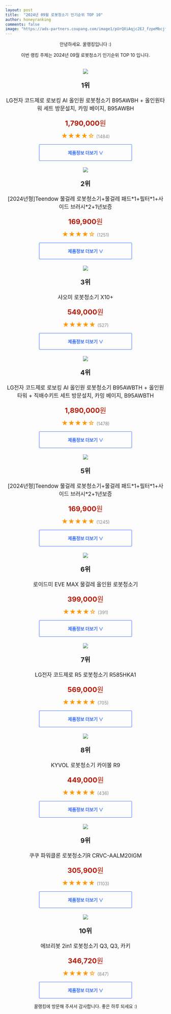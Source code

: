 ```yaml
---
layout: post
title:  "2024년 09월 로봇청소기 인기순위 TOP 10"
author: honeyranking
comments: false
image: "https://ads-partners.coupang.com/image1/pUrQXiAqjc2EJ_fzpeMbcjfQNYQCa7ChGOkZjxgGAyaCH8606wQ70wE_oZYoczgXYp6CCjCItoTANVWEsryJGwHIRxu89onT5c5XIgV-DDwJXL3b5wBDSbSG9GQbkUBK67qglIePmvjzJ_prEMPvmzUhXd1RuMvbV411cSJm3EGmPmOig0ikap3C-rN-nPHO9MupVzJBZ4apWbTBYcfZnIsLGlSMxH0E4HWlgS9IkNb2n8NfUwHiKBcf_aPyzDzEvNGoFrAkMwpjJ7qJys6vdbfftrDq0F7-1LRXM81XLaI="
---
```

<p style="text-align: center;">안녕하세요. 꿀랭킹입니다 :)</p>
<p style="text-align: center;">이번 랭킹 주제는 2024년 09월 로봇청소기 인기순위 TOP 10 입니다.</p><center><img src="https://ads-partners.coupang.com/image1/pUrQXiAqjc2EJ_fzpeMbcjfQNYQCa7ChGOkZjxgGAyaCH8606wQ70wE_oZYoczgXYp6CCjCItoTANVWEsryJGwHIRxu89onT5c5XIgV-DDwJXL3b5wBDSbSG9GQbkUBK67qglIePmvjzJ_prEMPvmzUhXd1RuMvbV411cSJm3EGmPmOig0ikap3C-rN-nPHO9MupVzJBZ4apWbTBYcfZnIsLGlSMxH0E4HWlgS9IkNb2n8NfUwHiKBcf_aPyzDzEvNGoFrAkMwpjJ7qJys6vdbfftrDq0F7-1LRXM81XLaI=" style="margin-top:20px" /></center><p style="text-align: center; font-size: 20px"><b>1위</b></p><p style="text-align: center; font-size: 17px">LG전자 코드제로 로보킹 AI 올인원 로봇청소기 B95AWBH + 올인원타워 세트 방문설치, 카밍 베이지, B95AWBH</p><p style="text-align: center;"><span style="color: #b61800; font-size: 22px;"><b>1,790,000</b>원</span></p><p style="text-align: center;"><span style="color: #ff9600; font-size: 20px;">★★★★☆ </span><span style="color: #878787;">(1484)</span></p><center><a href="https://link.coupang.com/re/AFFSDP?lptag=AF3899140&subid=honeyrank&pageKey=8278777369&itemId=23866159276&vendorItemId=90889284586&traceid=V0-153-955e622d38437647&clickBeacon=f13ab150-7a07-11ef-920f-643911350d76%7E3&requestid=20240924090000205060796307&token=31850C%7CMIXED"><div style="font-size: 14px; display: inline-block; padding: 15px 90px; color: #346aff; border-radius: 2px; border: 1px solid #346aff; cursor: pointer;"><b>제품정보 더보기 &or;</b></div></a></center><center><img src="https://ads-partners.coupang.com/image1/9BjA9oWVui5dt-wA9E4jSQWH704DIpvZOhr07H03PUGF9uCifKidzP8LXYHncUZ58oBxI4T3P2ivZ1_cFf56xuhfdjxV7vpEp_BXexM9tZOgeQNaGLt9Crk4P5ZghrL29vTwFhQnY8fgzXeIomhAMaUPljVkSVO1RUQrDdKntD5DB8POHbN4yqhxE34u78c3AhnbxyrngupdXgZ69Qn3WHftCkkjUkwiuzwm4bV8bhAZBvNgFpZgVLn2CbzNtPQbUJrdSc4og94uGp8ZIztvlsCuHTUJppUqPlDJWnFrTaFX-8OER-xPeJE=" style="margin-top:20px" /></center><p style="text-align: center; font-size: 20px"><b>2위</b></p><p style="text-align: center; font-size: 17px">[2024년형]Teendow 물걸레 로봇청소기+물걸레 패드*1+필터*1+사이드 브러시*2+1년보증</p><p style="text-align: center;"><span style="color: #b61800; font-size: 22px;"><b>169,900</b>원</span></p><p style="text-align: center;"><span style="color: #ff9600; font-size: 20px;">★★★★☆ </span><span style="color: #878787;">(1251)</span></p><center><a href="https://link.coupang.com/re/AFFSDP?lptag=AF3899140&subid=honeyrank&pageKey=8037402239&itemId=22493885907&vendorItemId=90125767669&traceid=V0-153-6464a4e30b6ccb26&requestid=20240924090000205060796307&token=31850C%7CMIXED"><div style="font-size: 14px; display: inline-block; padding: 15px 90px; color: #346aff; border-radius: 2px; border: 1px solid #346aff; cursor: pointer;"><b>제품정보 더보기 &or;</b></div></a></center><center><img src="https://ads-partners.coupang.com/image1/Bd3OFCv32S2uF5ntBRbDJSES1ls82nxHmoYNvY4zUlYXYrKVeOgocnMuOEVlBgtSkPzTADicyt8bh26TdG5SsCn5s566p5J5yywT1DXnWGrGeE5aEBlC0IcbD39NJZ2kiWjxdQgYUyVFmP6KNn3dnYuKCCAMxJSzRrm-g6BLU2qAxqG42JIDwHnDmDws59-CKETtWdhE-IeB-Ef4yU8qoOBbDsANvPTDYyJtMR_FIyIVFszgPvS5_fZhQtqDPhjzUxh59o6iIBnvn03fjaHARSw3OXGBngjOfgM=" style="margin-top:20px" /></center><p style="text-align: center; font-size: 20px"><b>3위</b></p><p style="text-align: center; font-size: 17px">샤오미 로봇청소기 X10+</p><p style="text-align: center;"><span style="color: #b61800; font-size: 22px;"><b>549,000</b>원</span></p><p style="text-align: center;"><span style="color: #ff9600; font-size: 20px;">★★★★★ </span><span style="color: #878787;">(527)</span></p><center><a href="https://link.coupang.com/re/AFFSDP?lptag=AF3899140&subid=honeyrank&pageKey=7579273306&itemId=20004220048&vendorItemId=87101271139&traceid=V0-153-8e02dd84d8e30a9c&requestid=20240924090000205060796307&token=31850C%7CMIXED"><div style="font-size: 14px; display: inline-block; padding: 15px 90px; color: #346aff; border-radius: 2px; border: 1px solid #346aff; cursor: pointer;"><b>제품정보 더보기 &or;</b></div></a></center><center><img src="https://ads-partners.coupang.com/image1/9mtajfiygPw1W5989hSCuDjCZQUY4dIjgvSYELUQ9E3IxbcS7zMR7RNFTcOIpjzfeiPbPKTug2BaJ9PY3rTL3V3sSVwVIMIxWxjLhnVfcH_alfiz84GqGE27uLsgyuzY30Ii1AAFNBYDNN5SEx9oehQHJUCg_IVtK0u8hq8dQHqilri3IOk_VQsRxmJ0OPJ4V1N0CXRSEppnbDGpKwtxvlLq7-Ovji_D0svwgrLJGMzJLO2WTze89d8i6GLa-gWsx0Wawb3upK60MhBVwKbCnHrVHiNpbgliMMydKct-5Kg=" style="margin-top:20px" /></center><p style="text-align: center; font-size: 20px"><b>4위</b></p><p style="text-align: center; font-size: 17px">LG전자 코드제로 로보킹 AI 올인원 로봇청소기 B95AWBTH + 올인원타워 + 직배수키트 세트 방문설치, 카밍 베이지, B95AWBTH</p><p style="text-align: center;"><span style="color: #b61800; font-size: 22px;"><b>1,890,000</b>원</span></p><p style="text-align: center;"><span style="color: #ff9600; font-size: 20px;">★★★★☆ </span><span style="color: #878787;">(1478)</span></p><center><a href="https://link.coupang.com/re/AFFSDP?lptag=AF3899140&subid=honeyrank&pageKey=8278777369&itemId=23866159269&vendorItemId=90889284576&traceid=V0-153-955e622d38437647&clickBeacon=f13ad860-7a07-11ef-85d4-80d10afd7233%7E3&requestid=20240924090000205060796307&token=31850C%7CMIXED"><div style="font-size: 14px; display: inline-block; padding: 15px 90px; color: #346aff; border-radius: 2px; border: 1px solid #346aff; cursor: pointer;"><b>제품정보 더보기 &or;</b></div></a></center><center><img src="https://ads-partners.coupang.com/image1/TopjeJYJF45W8KtvTi-baKK7Z1cg3X6YoqeXwx634OvgIEBDinK6K7zp4iBtPVcfH0Z7bemddmVO0YN0ruIBnnbow6EFl2aX5AnFvC80gt2SgOWWX6bKOAFrRuv71X2W9yXVt8_eny-gNrtd-_5oTXnOnCkBYtSnWHwB2_P6IaipU27v5Vh2qwbsUNUHCh5gUBAtMkQQoFSCbej6O_fxMlPUI6Egu5JPQRfh-6bOqi1KURIpy9G8HjFCdb-MF3Iln9gpulaMtMxCiRhYeMHXox3Ei84iL9CQ5IknAqtOC4448uBsukngCVxv" style="margin-top:20px" /></center><p style="text-align: center; font-size: 20px"><b>5위</b></p><p style="text-align: center; font-size: 17px">[2024년형]Teendow 물걸레 로봇청소기+물걸레 패드*1+필터*1+사이드 브러시*2+1년보증</p><p style="text-align: center;"><span style="color: #b61800; font-size: 22px;"><b>169,900</b>원</span></p><p style="text-align: center;"><span style="color: #ff9600; font-size: 20px;">★★★★★ </span><span style="color: #878787;">(1245)</span></p><center><a href="https://link.coupang.com/re/AFFSDP?lptag=AF3899140&subid=honeyrank&pageKey=8037402239&itemId=22491953248&vendorItemId=90125767676&traceid=V0-153-6464a4e30b6ccb26&requestid=20240924090000205060796307&token=31850C%7CMIXED"><div style="font-size: 14px; display: inline-block; padding: 15px 90px; color: #346aff; border-radius: 2px; border: 1px solid #346aff; cursor: pointer;"><b>제품정보 더보기 &or;</b></div></a></center><center><img src="https://ads-partners.coupang.com/image1/p2MvQjgRtnnlOWybp6K-_1kWPhX94zb3PbWwkU-AcbYRSaeoCLJj-65rPtPaLQx4JN9RUoHLsF9wzuAGu8x--rC-kbzdgET58sdFzohFewtIIaY550qqvRnFFS9rxnbiam-JGkz2LzmBRoLc2meZ0mGxzwoYJUPyEaWY1_HNSjQyi04ktRRkXnh0Kol8fmACkvDXGJ3qNMUCjgV0LCSbwVtc0C3GN25_yFrqX4dmdgOFZZWrSR3nt5PHim241BTYzBoqLZlGBOSzsNoO7KUhlz8LOGPZvAg3VmOskgvQHEgYsSu3ZbmTpv2KuW4ZXQ==" style="margin-top:20px" /></center><p style="text-align: center; font-size: 20px"><b>6위</b></p><p style="text-align: center; font-size: 17px">로이드미 EVE MAX 물걸레 올인원 로봇청소기</p><p style="text-align: center;"><span style="color: #b61800; font-size: 22px;"><b>399,000</b>원</span></p><p style="text-align: center;"><span style="color: #ff9600; font-size: 20px;">★★★★☆ </span><span style="color: #878787;">(391)</span></p><center><a href="https://link.coupang.com/re/AFFSDP?lptag=AF3899140&subid=honeyrank&pageKey=8180517676&itemId=23385780883&vendorItemId=90415755428&traceid=V0-153-eebf9c2a15fcd392&clickBeacon=f13ad860-7a07-11ef-9664-d5a499395c9f%7E3&requestid=20240924090000205060796307&token=31850C%7CMIXED"><div style="font-size: 14px; display: inline-block; padding: 15px 90px; color: #346aff; border-radius: 2px; border: 1px solid #346aff; cursor: pointer;"><b>제품정보 더보기 &or;</b></div></a></center><center><img src="https://ads-partners.coupang.com/image1/vhDPOC8sYcVGK9xsvlDGQGFWNxqYxUbrIeqvj4nTUfOuDQfK4ErfA60gn8KOApg2jrsinmrCv7HD4tJ7Z8MyASceBzslwUzrMEHht8hhGhiHS_OjWEomEgYuj0AftkEsbShDzOojAdiaU99_7ae0bNtLqn0qcCaWJ79D02xeracjr7pMUMtI_WaVvBSdv-zPXwkGlHd0aAaTzKAfVXLAAvoLrZz42KMwiYT2QFoHyfdeVTotRxBF5ogSmTrudqsw9pusBEhlLBhONXjIWORYMOkglrqSSNoBjmjT5X4tikWiou3vMjeSCIJ8" style="margin-top:20px" /></center><p style="text-align: center; font-size: 20px"><b>7위</b></p><p style="text-align: center; font-size: 17px">LG전자 코드제로 R5 로봇청소기 R585HKA1</p><p style="text-align: center;"><span style="color: #b61800; font-size: 22px;"><b>569,000</b>원</span></p><p style="text-align: center;"><span style="color: #ff9600; font-size: 20px;">★★★★★ </span><span style="color: #878787;">(705)</span></p><center><a href="https://link.coupang.com/re/AFFSDP?lptag=AF3899140&subid=honeyrank&pageKey=7708730430&itemId=22687003417&vendorItemId=87650966626&traceid=V0-153-c90e74fa39d660db&requestid=20240924090000205060796307&token=31850C%7CMIXED"><div style="font-size: 14px; display: inline-block; padding: 15px 90px; color: #346aff; border-radius: 2px; border: 1px solid #346aff; cursor: pointer;"><b>제품정보 더보기 &or;</b></div></a></center><center><img src="https://ads-partners.coupang.com/image1/srvgSf9JxG7MDYo8smXTphKvCfnKYRo-KpsCmvgcMBHZM9-bl5acK0zy8dHabkuJScMeTBc4HOIcRRimRAtfcbDaEQYMM4btESW2fC364vEvID1FRVXpial1o3Dj964m24iiJjFHZxO84RMzOCAEtO_kXyujZwQK-HW5t0WzKKdDMmghKT_cMHRfeUoQUmUKJrJMp8pWIxzbvyG9QzhCQIOqNbzGJyFUdHyvEnto6mTPE6UnNynXkR130ISIc9EboSkAOs6T9bwuWg-2BTb0-pTgTH9ogz7Bu9OhHnNGgGRtkCFTxiZvv2p3c0hD3g==" style="margin-top:20px" /></center><p style="text-align: center; font-size: 20px"><b>8위</b></p><p style="text-align: center; font-size: 17px">KYVOL 로봇청소기 카이볼 R9</p><p style="text-align: center;"><span style="color: #b61800; font-size: 22px;"><b>449,000</b>원</span></p><p style="text-align: center;"><span style="color: #ff9600; font-size: 20px;">★★★★★ </span><span style="color: #878787;">(436)</span></p><center><a href="https://link.coupang.com/re/AFFSDP?lptag=AF3899140&subid=honeyrank&pageKey=6195484927&itemId=12259881738&vendorItemId=79582015350&traceid=V0-153-aea540ad281e0e18&clickBeacon=f13ad860-7a07-11ef-bb16-05b439defaf9%7E3&requestid=20240924090000205060796307&token=31850C%7CMIXED"><div style="font-size: 14px; display: inline-block; padding: 15px 90px; color: #346aff; border-radius: 2px; border: 1px solid #346aff; cursor: pointer;"><b>제품정보 더보기 &or;</b></div></a></center><center><img src="https://ads-partners.coupang.com/image1/aXGPsCzxwJm_o5KgaZdljpi9aPCIqPLljOczM0ly3thoQEDCfhP6lA6vsMyY6eb1ZnqTP2tb7SVP7cwprRU95089pavC0YLQXnqh7lfUztZBTP0q3LS26ZId5kAkpeQcLo4f3p3uA13S5XeSi8nNimhRqWLxoEbuE4yQq8EF3BiwAkC4PCCuCc7xvUU752HIlgmHiGy5WDTSWnZXzwY-IWpu03R8e8Ae2VXjO4aq0y0vnC2aliDl2iIBSY-dDSLEECAH42SDkaKZk7x-sa7dLJ8v7tsBdOKxZJdv" style="margin-top:20px" /></center><p style="text-align: center; font-size: 20px"><b>9위</b></p><p style="text-align: center; font-size: 17px">쿠쿠 파워클론 로봇청소기R CRVC-AALM20IGM</p><p style="text-align: center;"><span style="color: #b61800; font-size: 22px;"><b>305,900</b>원</span></p><p style="text-align: center;"><span style="color: #ff9600; font-size: 20px;">★★★★★ </span><span style="color: #878787;">(1103)</span></p><center><a href="https://link.coupang.com/re/AFFSDP?lptag=AF3899140&subid=honeyrank&pageKey=7395604532&itemId=19130234687&vendorItemId=86249883592&traceid=V0-153-fd2d0bc07e3a9ff6&requestid=20240924090000205060796307&token=31850C%7CMIXED"><div style="font-size: 14px; display: inline-block; padding: 15px 90px; color: #346aff; border-radius: 2px; border: 1px solid #346aff; cursor: pointer;"><b>제품정보 더보기 &or;</b></div></a></center><center><img src="https://ads-partners.coupang.com/image1/IP1Rqp5TBJ3-P8C5IP-K0S36dJYX8mglpnTXN6JvdJlHA5vMxw1UWVQHKWSv0MlO9H-MZv2Awa4duT0j7TVwMXdgnyqRNhKCVT0G2obY_MqYSHFkGgGu723r5BGokzrFcD-UEtz1dZS--6bncPtXuUqshuueCaS7TXZWRnSxOhwolk-JcjbeGCJPvq-JznhXLk-y39pNfw8SstixUVza9wbRAqrZCVDmcP3N-_Nwj7Z4TC8gRR17zsEkbD8uvdwManyyk56iWEKFINjB6PnC-7Qr6kxLGeyN-koyTlOd" style="margin-top:20px" /></center><p style="text-align: center; font-size: 20px"><b>10위</b></p><p style="text-align: center; font-size: 17px">에브리봇 2in1 로봇청소기 Q3, Q3, 카키</p><p style="text-align: center;"><span style="color: #b61800; font-size: 22px;"><b>346,720</b>원</span></p><p style="text-align: center;"><span style="color: #ff9600; font-size: 20px;">★★★★☆ </span><span style="color: #878787;">(847)</span></p><center><a href="https://link.coupang.com/re/AFFSDP?lptag=AF3899140&subid=honeyrank&pageKey=7589927363&itemId=20054150076&vendorItemId=87150298285&traceid=V0-153-fa16b9118839e8ef&clickBeacon=f13ad860-7a07-11ef-96c9-df9f781b14f4%7E3&requestid=20240924090000205060796307&token=31850C%7CMIXED"><div style="font-size: 14px; display: inline-block; padding: 15px 90px; color: #346aff; border-radius: 2px; border: 1px solid #346aff; cursor: pointer;"><b>제품정보 더보기 &or;</b></div></a></center><p style="text-align: center;">꿀랭킹에 방문해 주셔서 감사합니다. 좋은 하루 되세요 :)</p>